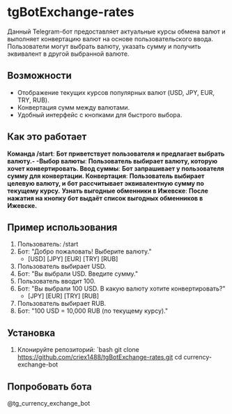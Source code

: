 # tgBotExchange-rates

Данный Telegram-бот предоставляет актуальные курсы обмена валют и выполняет конвертацию валют на основе пользовательского ввода. Пользователи могут выбрать валюту, указать сумму и получить эквивалент в другой выбранной валюте.

## Возможности

- Отображение текущих курсов популярных валют (USD, JPY, EUR, TRY, RUB).
- Конвертация сумм между валютами.
- Удобный интерфейс с кнопками для быстрого выбора.

## Как это работает

**Команда /start**: **Бот приветствует пользователя и предлагает выбрать валюту.-
-Выбор валюты**: **Пользователь выбирает валюту, которую хочет конвертировать.
Ввод суммы**: **Бот запрашивает у пользователя сумму для конвертации.
Конвертация**: **Пользователь выбирает целевую валюту, и бот рассчитывает эквивалентную сумму по текущему курсу.**
**Узнать выгодные обменники в Ижевске**: **После нажатия на кнопку бот выдаёт список выгодных обменников в Ижевске.**

## Пример использования

1. Пользователь: /start
2. Бот: "Добро пожаловать! Выберите валюту."
   - [USD] [JPY] [EUR] [TRY] [RUB]
3. Пользователь выбирает USD.
4. Бот: "Вы выбрали USD. Введите сумму."
5. Пользователь вводит 100.
6. Бот: "Вы выбрали 100 USD. В какую валюту хотите конвертировать?"
   - [JPY] [EUR] [TRY] [RUB]
7. Пользователь выбирает RUB.
8. Бот: "100 USD = 10,000 RUB (по текущему курсу)."

## Установка

1. Клонируйте репозиторий:
   `bash
   git clone https://github.com/criex1488/tgBotExchange-rates.git
   cd currency-exchange-bot

## Попробовать бота

@tg_currency_exchange_bot

